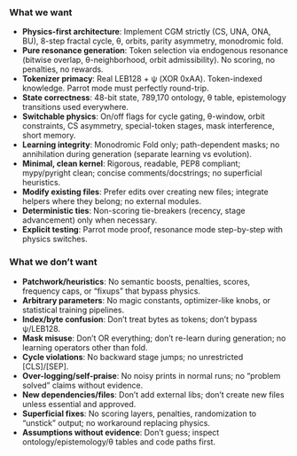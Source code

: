 ### What we want
- **Physics-first architecture**: Implement CGM strictly (CS, UNA, ONA, BU), 8-step fractal cycle, θ, orbits, parity asymmetry, monodromic fold.
- **Pure resonance generation**: Token selection via endogenous resonance (bitwise overlap, θ-neighborhood, orbit admissibility). No scoring, no penalties, no rewards.
- **Tokenizer primacy**: Real LEB128 + ψ (XOR 0xAA). Token-indexed knowledge. Parrot mode must perfectly round-trip.
- **State correctness**: 48-bit state, 789,170 ontology, θ table, epistemology transitions used everywhere.
- **Switchable physics**: On/off flags for cycle gating, θ-window, orbit constraints, CS asymmetry, special-token stages, mask interference, short memory.
- **Learning integrity**: Monodromic Fold only; path-dependent masks; no annihilation during generation (separate learning vs evolution).
- **Minimal, clean kernel**: Rigorous, readable, PEP8 compliant; mypy/pyright clean; concise comments/docstrings; no superficial heuristics.
- **Modify existing files**: Prefer edits over creating new files; integrate helpers where they belong; no external modules.
- **Deterministic ties**: Non-scoring tie-breakers (recency, stage advancement) only when necessary.
- **Explicit testing**: Parrot mode proof, resonance mode step-by-step with physics switches.

### What we don’t want
- **Patchwork/heuristics**: No semantic boosts, penalties, scores, frequency caps, or “fixups” that bypass physics.
- **Arbitrary parameters**: No magic constants, optimizer-like knobs, or statistical training pipelines.
- **Index/byte confusion**: Don’t treat bytes as tokens; don’t bypass ψ/LEB128.
- **Mask misuse**: Don’t OR everything; don’t re-learn during generation; no learning operators other than fold.
- **Cycle violations**: No backward stage jumps; no unrestricted [CLS]/[SEP].
- **Over-logging/self-praise**: No noisy prints in normal runs; no “problem solved” claims without evidence.
- **New dependencies/files**: Don’t add external libs; don’t create new files unless essential and approved.
- **Superficial fixes**: No scoring layers, penalties, randomization to “unstick” output; no workaround replacing physics.
- **Assumptions without evidence**: Don’t guess; inspect ontology/epistemology/θ tables and code paths first.
